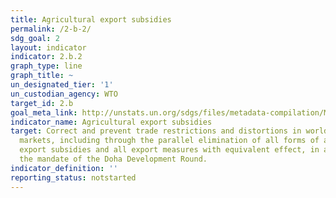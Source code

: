 ```yaml
---
title: Agricultural export subsidies
permalink: /2-b-2/
sdg_goal: 2
layout: indicator
indicator: 2.b.2
graph_type: line
graph_title: ~
un_designated_tier: '1'
un_custodian_agency: WTO
target_id: 2.b
goal_meta_link: http://unstats.un.org/sdgs/files/metadata-compilation/Metadata-Goal-2.pdf
indicator_name: Agricultural export subsidies
target: Correct and prevent trade restrictions and distortions in world agricultural
  markets, including through the parallel elimination of all forms of agricultural
  export subsidies and all export measures with equivalent effect, in accordance with
  the mandate of the Doha Development Round.
indicator_definition: ''
reporting_status: notstarted
---
```

